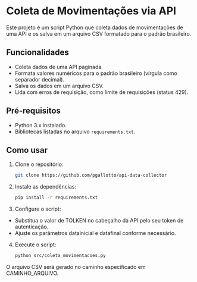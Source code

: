 # Coleta de Movimentações via API

Este projeto é um script Python que coleta dados de movimentações de uma API e os salva em um arquivo CSV formatado para o padrão brasileiro.

## Funcionalidades

- Coleta dados de uma API paginada.
- Formata valores numéricos para o padrão brasileiro (vírgula como separador decimal).
- Salva os dados em um arquivo CSV.
- Lida com erros de requisição, como limite de requisições (status 429).

## Pré-requisitos

- Python 3.x instalado.
- Bibliotecas listadas no arquivo `requirements.txt`.

## Como usar

1. Clone o repositório:
   ```bash
   git clone https://github.com/pgallotto/api-data-collector

2. Instale as dependências:
   ```bash
   pip install -r requirements.txt

3. Configure o script:

- Substitua o valor de TOLKEN no cabeçalho da API pelo seu token de autenticação.
- Ajuste os parâmetros datainicial e datafinal conforme necessário.

4. Execute o script:
   ```bash
   python src/coleta_movimentacoes.py

O arquivo CSV será gerado no caminho especificado em CAMINHO_ARQUIVO.
